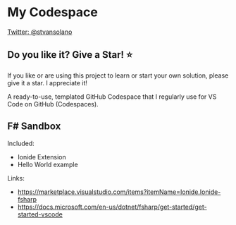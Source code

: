 # My Codespace

[Twitter: @stvansolano](https://twitter.com/stvansolano)

## Do you like it? Give a Star! :star:

If you like or are using this project to learn or start your own solution, please give it a star. I appreciate it!

A ready-to-use, templated GitHub Codespace that I regularly use for VS Code on GitHub (Codespaces).

## F# Sandbox

Included:

- Ionide Extension
- Hello World example

Links:
- https://marketplace.visualstudio.com/items?itemName=Ionide.Ionide-fsharp
- https://docs.microsoft.com/en-us/dotnet/fsharp/get-started/get-started-vscode